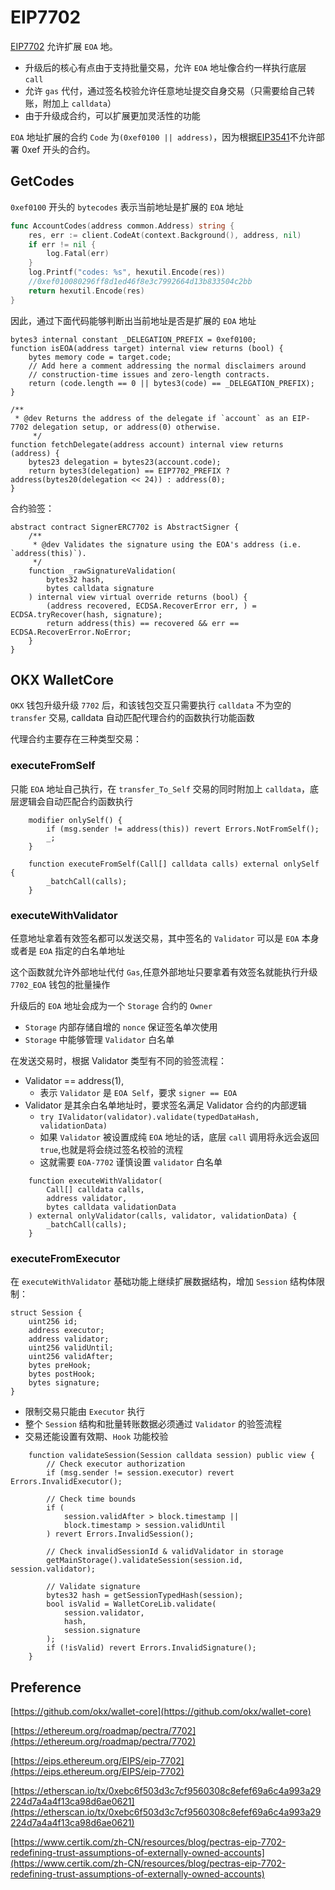 # EIP7702

[EIP7702](https://eips.ethereum.org/EIPS/eip-7702) 允许扩展 `EOA` 地。

- 升级后的核心有点由于支持批量交易，允许 `EOA` 地址像合约一样执行底层 `call` 
- 允许 `gas` 代付，通过签名校验允许任意地址提交自身交易（只需要给自己转账，附加上 `calldata`）
- 由于升级成合约，可以扩展更加灵活性的功能

`EOA` 地址扩展的合约 `Code` 为`(0xef0100 || address)`，因为根据[EIP3541](https://eips.ethereum.org/EIPS/eip-3541)不允许部署 0xef 开头的合约。

## GetCodes
`0xef0100` 开头的 `bytecodes` 表示当前地址是扩展的 `EOA` 地址
```go
func AccountCodes(address common.Address) string {
	res, err := client.CodeAt(context.Background(), address, nil)
	if err != nil {
		log.Fatal(err)
	}
	log.Printf("codes: %s", hexutil.Encode(res))
	//0xef010080296ff8d1ed46f8e3c7992664d13b833504c2bb
	return hexutil.Encode(res)
}
```

因此，通过下面代码能够判断出当前地址是否是扩展的 `EOA` 地址
```solidity
bytes3 internal constant _DELEGATION_PREFIX = 0xef0100;
function isEOA(address target) internal view returns (bool) {
    bytes memory code = target.code;
    // Add here a comment addressing the normal disclaimers around
    // construction-time issues and zero-length contracts.
    return (code.length == 0 || bytes3(code) == _DELEGATION_PREFIX);
}

/**
 * @dev Returns the address of the delegate if `account` as an EIP-7702 delegation setup, or address(0) otherwise.
     */
function fetchDelegate(address account) internal view returns (address) {
    bytes23 delegation = bytes23(account.code);
    return bytes3(delegation) == EIP7702_PREFIX ? address(bytes20(delegation << 24)) : address(0);
}
```

合约验签：
```solidity
abstract contract SignerERC7702 is AbstractSigner {
    /**
     * @dev Validates the signature using the EOA's address (i.e. `address(this)`).
     */
    function _rawSignatureValidation(
        bytes32 hash,
        bytes calldata signature
    ) internal view virtual override returns (bool) {
        (address recovered, ECDSA.RecoverError err, ) = ECDSA.tryRecover(hash, signature);
        return address(this) == recovered && err == ECDSA.RecoverError.NoError;
    }
}
```

## OKX WalletCore
`OKX` 钱包升级升级 `7702` 后，和该钱包交互只需要执行 `calldata` 不为空的 `transfer` 交易, calldata 自动匹配代理合约的函数执行功能函数

代理合约主要存在三种类型交易：
### executeFromSelf
只能 `EOA` 地址自己执行，在 `transfer_To_Self` 交易的同时附加上 `calldata`，底层逻辑会自动匹配合约函数执行
```solidity
    modifier onlySelf() {
        if (msg.sender != address(this)) revert Errors.NotFromSelf();
        _;
    }
    
    function executeFromSelf(Call[] calldata calls) external onlySelf {
        _batchCall(calls);
    }
```
### executeWithValidator
任意地址拿着有效签名都可以发送交易，其中签名的 `Validator` 可以是 `EOA` 本身或者是 `EOA` 指定的白名单地址

这个函数就允许外部地址代付 `Gas`,任意外部地址只要拿着有效签名就能执行升级 `7702_EOA` 钱包的批量操作

升级后的 `EOA` 地址会成为一个 `Storage` 合约的 `Owner`  
- `Storage` 内部存储自增的 `nonce` 保证签名单次使用
- `Storage` 中能够管理 `Validator` 白名单

在发送交易时，根据 Validator 类型有不同的验签流程：
- Validator == address(1),
  - 表示 `Validator` 是 `EOA Self`，要求 `signer == EOA`
- Validator 是其余白名单地址时，要求签名满足 Validator 合约的内部逻辑
  - `try IValidator(validator).validate(typedDataHash, validationData)`
  - 如果 `Validator` 被设置成纯 `EOA` 地址的话，底层 `call` 调用将永远会返回 `true`,也就是将会绕过签名校验的流程
  - 这就需要 `EOA-7702` 谨慎设置 `validator` 白名单

```solidity
    function executeWithValidator(
        Call[] calldata calls,
        address validator,
        bytes calldata validationData
    ) external onlyValidator(calls, validator, validationData) {
        _batchCall(calls);
    }
```
### executeFromExecutor
在 `executeWithValidator` 基础功能上继续扩展数据结构，增加 `Session` 结构体限制：
```solidity
struct Session {
    uint256 id;
    address executor;
    address validator;
    uint256 validUntil;
    uint256 validAfter;
    bytes preHook;
    bytes postHook;
    bytes signature;
}
```
- 限制交易只能由 `Executor` 执行
- 整个 `Session` 结构和批量转账数据必须通过 `Validator` 的验签流程
- 交易还能设置有效期、`Hook` 功能校验
```solidity
    function validateSession(Session calldata session) public view {
        // Check executor authorization
        if (msg.sender != session.executor) revert Errors.InvalidExecutor();

        // Check time bounds
        if (
            session.validAfter > block.timestamp ||
            block.timestamp > session.validUntil
        ) revert Errors.InvalidSession();

        // Check invalidSessionId & validValidator in storage
        getMainStorage().validateSession(session.id, session.validator);

        // Validate signature
        bytes32 hash = getSessionTypedHash(session);
        bool isValid = WalletCoreLib.validate(
            session.validator,
            hash,
            session.signature
        );
        if (!isValid) revert Errors.InvalidSignature();
    }
```

## Preference
[https://github.com/okx/wallet-core](https://github.com/okx/wallet-core)

[https://ethereum.org/roadmap/pectra/7702](https://ethereum.org/roadmap/pectra/7702)

[https://eips.ethereum.org/EIPS/eip-7702](https://eips.ethereum.org/EIPS/eip-7702)

[https://etherscan.io/tx/0xebc6f503d3c7cf9560308c8efef69a6c4a993a29224d7a4a4f13ca98d6ae0621](https://etherscan.io/tx/0xebc6f503d3c7cf9560308c8efef69a6c4a993a29224d7a4a4f13ca98d6ae0621)

[https://www.certik.com/zh-CN/resources/blog/pectras-eip-7702-redefining-trust-assumptions-of-externally-owned-accounts](https://www.certik.com/zh-CN/resources/blog/pectras-eip-7702-redefining-trust-assumptions-of-externally-owned-accounts)